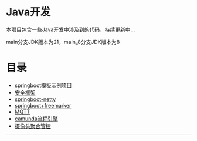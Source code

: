 # Java开发

本项目包含一些Java开发中涉及到的代码，持续更新中...

main分支JDK版本为21，main_8分支JDK版本为8

# 目录

- [springboot模板示例项目](springboot-template/README.md)
- [安全框架](security/README.md)
- [springboot-netty](springboot-netty/README.md)
- [springboot+freemarker](springboot-freemarker/README.md)
- [MQTT](../wait.md)
- [camunda流程引擎](../wait.md)
- [摄像头聚合管控](../wait.md)

----
